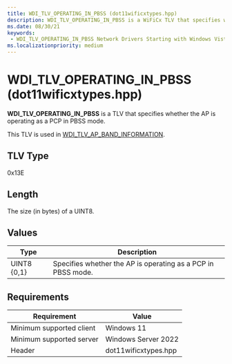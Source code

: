```yaml
---
title: WDI_TLV_OPERATING_IN_PBSS (dot11wificxtypes.hpp)
description: WDI_TLV_OPERATING_IN_PBSS is a WiFiCx TLV that specifies whether the AP is operating as a PCP in PBSS mode. 
ms.date: 08/30/21
keywords:
 - WDI_TLV_OPERATING_IN_PBSS Network Drivers Starting with Windows Vista
ms.localizationpriority: medium
---
```


# WDI_TLV_OPERATING_IN_PBSS (dot11wificxtypes.hpp)

**WDI_TLV_OPERATING_IN_PBSS** is a TLV that specifies whether the AP is operating as a PCP in PBSS mode. 

This TLV is used in [WDI_TLV_AP_BAND_INFORMATION](wdi-tlv-ap-band-information.md).

## TLV Type

0x13E

## Length

The size (in bytes) of a UINT8.

## Values

| Type | Description |
| --- | --- |
| UINT8 {0,1} | Specifies whether the AP is operating as a PCP in PBSS mode. |

## Requirements

|Requirement|Value|
|--- |--- |
|Minimum supported client|Windows 11|
|Minimum supported server|Windows Server 2022|
|Header|dot11wificxtypes.hpp|

